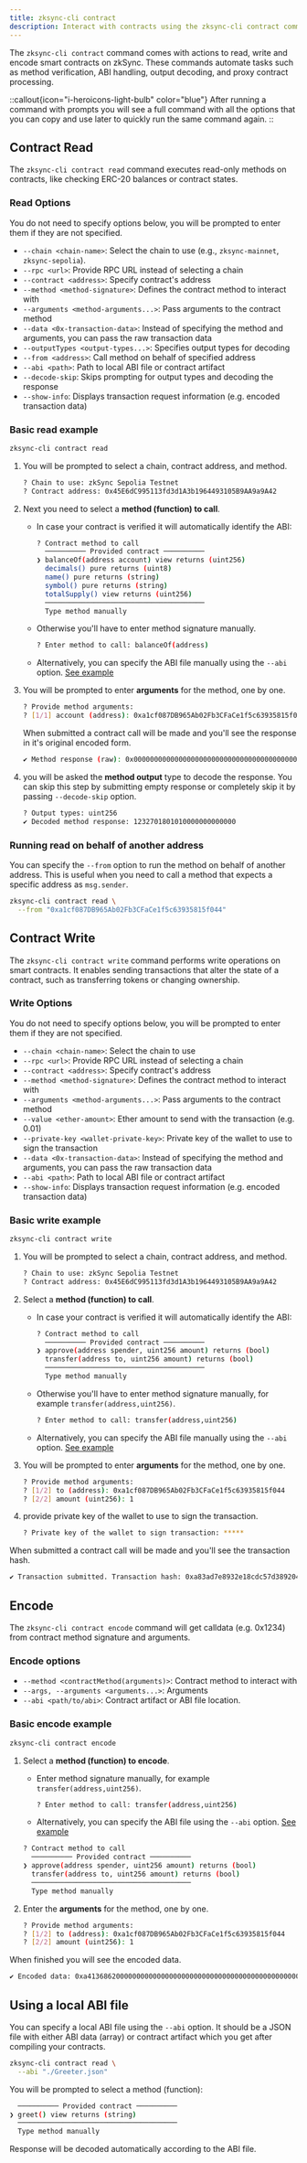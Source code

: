 ```yaml
---
title: zksync-cli contract
description: Interact with contracts using the zksync-cli contract command.
---
```


The `zksync-cli contract` command comes with actions to read, write and encode smart contracts on zkSync.
These commands automate tasks such as method verification, ABI handling, output decoding, and proxy contract processing.

::callout{icon="i-heroicons-light-bulb" color="blue"}
After running a command with prompts you will see a full command with all the options that you can copy
and use later to quickly run the same command again.
::

## Contract Read

The `zksync-cli contract read` command executes read-only methods on contracts, like checking ERC-20 balances or contract states.

### Read Options

You do not need to specify options below, you will be prompted to enter them if they are not specified.

- `--chain <chain-name>`: Select the chain to use (e.g., `zksync-mainnet`, `zksync-sepolia`).
- `--rpc <url>`: Provide RPC URL instead of selecting a chain
- `--contract <address>`: Specify contract's address
- `--method <method-signature>`: Defines the contract method to interact with
- `--arguments <method-arguments...>`: Pass arguments to the contract method
- `--data <0x-transaction-data>`: Instead of specifying the method and arguments, you can pass the raw transaction data
- `--outputTypes <output-types...>`: Specifies output types for decoding
- `--from <address>`: Call method on behalf of specified address
- `--abi <path>`: Path to local ABI file or contract artifact
- `--decode-skip`: Skips prompting for output types and decoding the response
- `--show-info`: Displays transaction request information (e.g. encoded transaction data)

### Basic read example

```bash
zksync-cli contract read
```

1. You will be prompted to select a chain, contract address, and method.

    ```bash
    ? Chain to use: zkSync Sepolia Testnet
    ? Contract address: 0x45E6dC995113fd3d1A3b1964493105B9AA9a9A42
    ```

1. Next you need to select a **method (function) to call**.

    - In case your contract is verified it will automatically identify the ABI:

      ```bash
      ? Contract method to call
        ────────── Provided contract ──────────
      ❯ balanceOf(address account) view returns (uint256)
        decimals() pure returns (uint8)
        name() pure returns (string)
        symbol() pure returns (string)
        totalSupply() view returns (uint256)
        ───────────────────────────────────────
        Type method manually
      ```

    - Otherwise you'll have to enter method signature manually.

      ```bash
      ? Enter method to call: balanceOf(address)
      ```

    - Alternatively, you can specify the ABI file manually using the `--abi` option. [See example](#using-local-abi-file)

1. You will be prompted to enter **arguments** for the method, one by one.

    ```bash
    ? Provide method arguments:
    ? [1/1] account (address): 0xa1cf087DB965Ab02Fb3CFaCe1f5c63935815f044
    ```

    When submitted a contract call will be made and you'll see the response in it's original encoded form.

    ```bash
    ✔ Method response (raw): 0x000000000000000000000000000000000000000000010508e606548a9e5d2000
    ```

1. you will be asked the **method output** type to decode the response.
You can skip this step by submitting empty response or completely skip it by passing `--decode-skip` option.

    ```bash
    ? Output types: uint256
    ✔ Decoded method response: 1232701801010000000000000
    ```

### Running read on behalf of another address

You can specify the `--from` option to run the method on behalf of another address.
This is useful when you need to call a method that expects a specific address as `msg.sender`.

```bash
zksync-cli contract read \
  --from "0xa1cf087DB965Ab02Fb3CFaCe1f5c63935815f044"
```

## Contract Write

The `zksync-cli contract write` command performs write operations on smart contracts.
It enables sending transactions that alter the state of a contract, such as transferring tokens or changing ownership.

### Write Options

You do not need to specify options below, you will be prompted to enter them if they are not specified.

- `--chain <chain-name>`: Select the chain to use
- `--rpc <url>`: Provide RPC URL instead of selecting a chain
- `--contract <address>`: Specify contract's address
- `--method <method-signature>`: Defines the contract method to interact with
- `--arguments <method-arguments...>`: Pass arguments to the contract method
- `--value <ether-amount>`: Ether amount to send with the transaction (e.g. 0.01)
- `--private-key <wallet-private-key>`: Private key of the wallet to use to sign the transaction
- `--data <0x-transaction-data>`: Instead of specifying the method and arguments, you can pass the raw transaction data
- `--abi <path>`: Path to local ABI file or contract artifact
- `--show-info`: Displays transaction request information (e.g. encoded transaction data)

### Basic write example

```bash
zksync-cli contract write
```

1. You will be prompted to select a chain, contract address, and method.

    ```bash
    ? Chain to use: zkSync Sepolia Testnet
    ? Contract address: 0x45E6dC995113fd3d1A3b1964493105B9AA9a9A42
    ```

1. Select a **method (function) to call**.

    - In case your contract is verified it will automatically identify the ABI:

      ```bash
      ? Contract method to call
        ────────── Provided contract ──────────
      ❯ approve(address spender, uint256 amount) returns (bool)
        transfer(address to, uint256 amount) returns (bool)
        ───────────────────────────────────────
        Type method manually
      ```

    - Otherwise you'll have to enter method signature manually, for example `transfer(address,uint256)`.

      ```bash
      ? Enter method to call: transfer(address,uint256)
      ```

    - Alternatively, you can specify the ABI file manually using the `--abi` option. [See example](#using-local-abi-file)

1. You will be prompted to enter **arguments** for the method, one by one.

    ```bash
    ? Provide method arguments:
    ? [1/2] to (address): 0xa1cf087DB965Ab02Fb3CFaCe1f5c63935815f044
    ? [2/2] amount (uint256): 1
    ```

1. provide private key of the wallet to use to sign the transaction.

    ```bash
    ? Private key of the wallet to sign transaction: *****
    ```

When submitted a contract call will be made and you'll see the transaction hash.

```bash
✔ Transaction submitted. Transaction hash: 0xa83ad7e8932e18cdc57d3892040505a50d560a56fa507cabcd4180e9e5898bec
```

## Encode

The `zksync-cli contract encode` command will get calldata (e.g. 0x1234) from contract method signature and arguments.

### Encode options

- `--method <contractMethod(arguments)>`: Contract method to interact with
- `--args, --arguments <arguments...>`: Arguments
- `--abi <path/to/abi>`: Contract artifact or ABI file location.

### Basic encode example

```bash
zksync-cli contract encode
```

1. Select a **method (function) to encode**.

    - Enter method signature manually, for example `transfer(address,uint256)`.

      ```bash
      ? Enter method to call: transfer(address,uint256)
      ```

    - Alternatively, you can specify the ABI file using the `--abi` option. [See example](#using-local-abi-file)

    ```bash
    ? Contract method to call
      ────────── Provided contract ──────────
    ❯ approve(address spender, uint256 amount) returns (bool)
      transfer(address to, uint256 amount) returns (bool)
      ───────────────────────────────────────
      Type method manually
    ```

1. Enter the **arguments** for the method, one by one.

    ```bash
    ? Provide method arguments:
    ? [1/2] to (address): 0xa1cf087DB965Ab02Fb3CFaCe1f5c63935815f044
    ? [2/2] amount (uint256): 1
    ```

When finished you will see the encoded data.

```bash
✔ Encoded data: 0xa41368620000000000000000000000000000000000000000000000000000000000000020000000000000000000000000000000000000000000000000000000000000000c48656c6c6f20776f726c64210000000000000000000000000000000000000000
```

## Using a local ABI file

You can specify a local ABI file using the `--abi` option.
It should be a JSON file with either ABI data (array) or contract artifact which you get after compiling your contracts.

```bash
zksync-cli contract read \
  --abi "./Greeter.json"
```

You will be prompted to select a method (function):

```bash
  ────────── Provided contract ──────────
❯ greet() view returns (string)
  ───────────────────────────────────────
  Type method manually
```

Response will be decoded automatically according to the ABI file.
